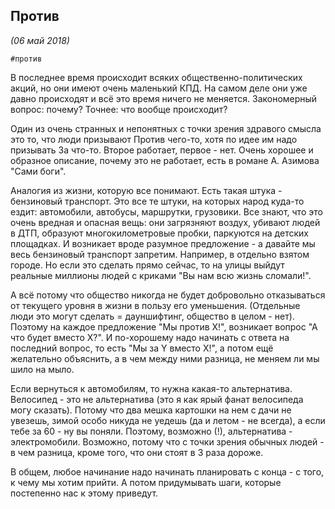 ## Против
_(06 май 2018)_

`#против`

В последнее время происходит всяких общественно-политических акций, но они имеют очень маленький КПД.
На самом деле они уже давно происходят и всё это время ничего не меняется.
Закономерный вопрос: почему? Точнее: что вообще происходит?

Один из очень странных и непонятных с точки зрения здравого смысла это то, что люди призывают Против чего-то,
хотя по идее им надо призывать За что-то.
Второе работает, первое - нет.
Очень хорошее и образное описание, почему это не работает, есть в романе А. Азимова "Сами боги".

Аналогия из жизни, которую все понимают.
Есть такая штука - бензиновый транспорт.
Это все те штуки, на которых народ куда-то ездит: автомобили, автобусы, маршрутки, грузовики.
Все знают, что это очень вредная и опасная вещь: они загрязняют воздух, убивают людей в ДТП,
образуют многокилометровые пробки, паркуются на детских площадках.
И возникает вроде разумное предложение - а давайте мы весь бензиновый транспорт запретим.
Например, в отдельно взятом городе.
Но если это сделать прямо сейчас, то на улицы выйдут реальные миллионы людей с криками "Вы нам всю жизнь сломали!".

А всё потому что общество никогда не будет добровольно отказываться от текущего уровня в жизни в пользу его уменьшения.
(Отдельные люди это могут сделать = дауншифтинг, общество в целом - нет).
Поэтому на каждое предложение "Мы против X!", возникает вопрос "А что будет вместо X?".
И по-хорошему надо начинать с ответа на последний вопрос, то есть "Мы за Y вместо X!",
а потом ещё желательно объяснить, а в чем между ними разница, не меняем ли мы шило на мыло.

Если вернуться к автомобилям, то нужна какая-то альтернатива.
Велосипед - это не альтернатива (это я как ярый фанат велосипеда могу сказать).
Потому что два мешка картошки на нем с дачи не увезешь, зимой особо никуда не уедешь (да и летом - не всегда),
а если тебе за 60 - ну вы поняли.
Поэтому, возможно (!), альтернатива - электромобили.
Возможно, потому что с точки зрения обычных людей - в чем разница, кроме того, что они стоят в 3 раза дороже.

В общем, любое начинание надо начинать планировать с конца - с того, к чему мы хотим прийти.
А потом придумывать шаги, которые постепенно нас к этому приведут.
